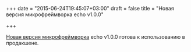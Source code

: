 +++
date = "2015-06-24T19:45:07+03:00"
draft = false
title = "Новая версия микрофреймворка echo v1.0.0"

+++

<p><a href="https://github.com/labstack/echo/releases/tag/v1.0.0">Новая версия микрофреймворка</a>&nbsp;echo&nbsp;v1.0.0 готова к использованию в продакшене.</p>

